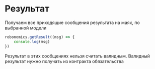 Результат
========

Получаем все приходящие сообщения результата на маяк, по выбранной модели

```javascript
robonomics.getResult((msg) => {
	console.log(msg)
})
```

Результат в этих сообщениях нельзя считать валидным.
Валидный результат нужно получать из контракта обязательства
